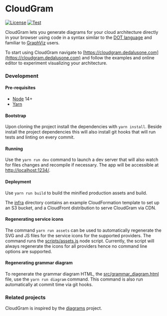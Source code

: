 # CloudGram

[![License](https://img.shields.io/badge/License-Apache%202.0-blue.svg)](https://opensource.org/licenses/Apache-2.0)
[![Test](https://github.com/dedalusj/cloudgram/workflows/Test/badge.svg?branch=main)](https://github.com/dedalusj/cloudgram/actions)

CloudGram lets you generate diagrams for your cloud architecture directly in your browser using code in a syntax similar to the [DOT language](https://graphviz.org/doc/info/lang.html) and familiar to [GraphViz](https://graphviz.org/) users.

To start using CloudGram navigate to [https://cloudgram.dedalusone.com](https://cloudgram.dedalusone.com) and follow the examples and online editor to experiment visualizing your architecture.

### Development

#### Pre-requisites

- [Node](https://nodejs.org/en/) 14+
- [Yarn](https://yarnpkg.com)

#### Bootstrap

Upon cloning the project install the dependencies with `yarn install`. Beside install the project dependencies this will also install git hooks that will run tests and linting on every commit.

#### Running

Use the `yarn run dev` command to launch a dev server that will also watch for files changes and recompile if necessary. The app will be accessible at [http://localhost:1234/](http://localhost:1234/).

#### Deployment

Use `yarn run build` to build the minified production assets and build.

The [infra](infra) directory contains an example CloudFormation template to set up an S3 bucket, and a CloudFront distribution to serve CloudGram via CDN.

#### Regenerating service icons

The command `yarn run assets` can be used to automatically regenerate the SVG and JS files for the service icons for the supported providers. The command runs the [scripts/assets,js](scripts/assets.js) node script. Currently, the script will always regenerate the icons for all providers hence no command line options are supported.

#### Regenerating grammar diagram

To regenerate the grammar diagram HTML, the [src/grammar_diagram.html](src/grammar_diagram.html) file, use the `yarn run diagram` command. This command is also run automatically at commit time via git hooks.

### Related projects

CloudGram is inspired by the [diagrams](https://github.com/mingrammer/diagrams) project.
